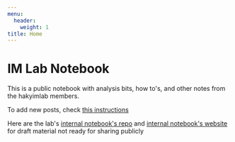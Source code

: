 ```yaml
---
menu:
  header:
    weight: 1
title: Home
---
```


# IM Lab Notebook

This is a public notebook with analysis bits, how to's, and other notes from the hakyimlab members.

To add new posts, check [this instructions](https://lab-notes.hakyimlab.org/post/2021/06/16/creating-a-new-post/)

Here are the lab's [internal notebook's repo](https://github.com/hakyimlab/web-internal-notes) and [internal notebook's website](http://internal-notes.hakyimlab.org) for draft material not ready for sharing publicly 
